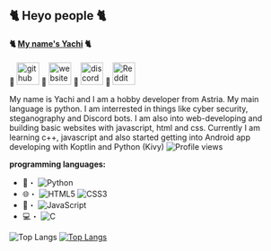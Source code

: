 ## 🐈 Heyo people 🐈
#### 🐈 [My name's Yachi](https://about-me.yachi-qwq.repl.co/) 🐈

   🐾 [<img src='https://cdn.jsdelivr.net/npm/simple-icons@3.0.1/icons/github.svg' alt='github' height='40'>](https://github.com/Yachi-qwq)     🐾 [<img src='https://cdn.jsdelivr.net/npm/simple-icons@3.0.1/icons/icloud.svg' alt='website' height='40'>](https://shippodes.mx177013.repl.co/)     🐾 [<img src='https://cdn.jsdelivr.net/npm/simple-icons@3.0.1/icons/discord.svg' alt='discord' height='40'>](https://discord.gg/U2ZFKnHABg)     🐾 [<img src='https://cdn.jsdelivr.net/npm/simple-icons@3.0.1/icons/reddit.svg' alt='Reddit' height='40'>](https://www.reddit.com/user/Sensitive_Race_5802)  
   

My name is Yachi and I am a hobby developer from Astria. My main language is python. I am interrested in things like cyber security, steganography and Discord bots. I am also into web-developing and building basic websites with javascript, html and css. Currently I am learning c++, javascript and also started getting into Android app developing with Koptlin and Python (Kivy) ![Profile views](https://gpvc.arturio.dev/Yachi-qwq)  

__programming languages:__ 

- 🐍・ ![Python](https://img.shields.io/badge/python-3670A0?style=for-the-badge&logo=python&logoColor=ffdd54)
- 🌐・ ![HTML5](https://img.shields.io/badge/html5-%23E34F26.svg?style=for-the-badge&logo=html5&logoColor=white) ![CSS3](https://img.shields.io/badge/css3-%231572B6.svg?style=for-the-badge&logo=css3&logoColor=white)
- 📱・ ![JavaScript](https://img.shields.io/badge/javascript-%23323330.svg?style=for-the-badge&logo=javascript&logoColor=%23F7DF1E)
- 💻・ ![C](https://img.shields.io/badge/c-%2300599C.svg?style=for-the-badge&logo=c&logoColor=white) 


![Top Langs](https://github-readme-stats.vercel.app/api/top-langs/?username=Yachi-qwq&theme=radical)
[![Top Langs](https://github-readme-stats.vercel.app/api/top-langs/?username=Yachi-qwq&theme=radical&layout=compact)](https://github.com/anuraghazra/github-readme-stats)
